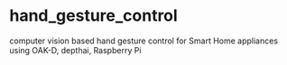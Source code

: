 # hand_gesture_control
computer vision based hand gesture control for Smart Home appliances using OAK-D, depthai, Raspberry Pi
